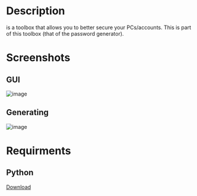# Description
is a toolbox that allows you to better secure your PCs/accounts.
This is part of this toolbox (that of the password generator).

# Screenshots
## GUI
![image](https://user-images.githubusercontent.com/108865624/204829677-a909016c-495a-4052-a5f6-87fec310c28b.png)
## Generating
![image](https://user-images.githubusercontent.com/108865624/204831739-d0a25599-9806-4e41-bdcc-58674374f227.png)

# Requirments
## Python
<a href='ms-windows-store://pdp/?ProductId=9PJPW5LDXLZ5'>Download</a>
